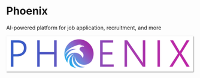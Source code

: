 # Phoenix
AI-powered platform for job application, recruitment, and more


[<img src="img/logo-ct-dark.png" width="500" style="-webkit-filter: drop-shadow(1px 1px 1px rgba(0,0,0,0.5));"/>](http://phoenix.visioimpulse.com)